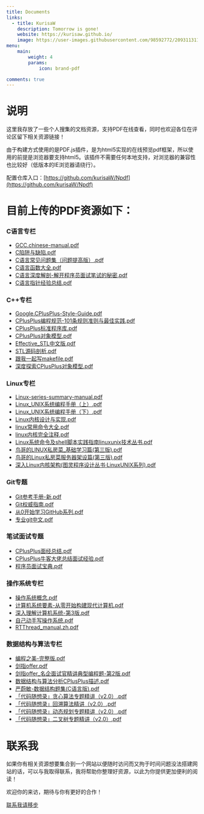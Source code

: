 ```yaml
---
title: Documents
links:
  - title: KurisaW
    description: Tomorrow is gone!
    website: https://kurisaw.github.io/
    image: https://user-images.githubusercontent.com/98592772/209311311-e9871047-67d5-479c-99d9-3b88e87c9947.png
menu:
    main: 
        weight: 4
        params:
            icon: brand-pdf

comments: true
---
```


# 说明
这里我存放了一些个人搜集的文档资源，支持PDF在线查看，同时也欢迎各位在评论区留下相关资源链接！

由于构建方式使用的是PDF.js插件，是为html5实现的在线预览pdf框架，所以使用的前提是浏览器要支持html5。该插件不需要任何本地支持，对浏览器的兼容性也比较好（低版本的IE浏览器请绕行）。 

配置仓库入口：[https://github.com/kurisaW/Npdf](https://github.com/kurisaW/Npdf)

# 目前上传的PDF资源如下：

### C语言专栏

* [GCC.chinese-manual.pdf](https://kurisaw.github.io/Npdf//web/viewer.html?file=GCC.chinese-manual.pdf)
* [C陷阱与缺陷.pdf](https://kurisaw.github.io/Npdf//web/viewer.html?file=C陷阱与缺陷.pdf)
* [C语言常见问题集（问题提高版）.pdf](https://kurisaw.github.io/Npdf//web/viewer.html?file=C语言常见问题集（问题提高版）.pdf)
* [C语言函数大全.pdf](https://kurisaw.github.io/Npdf//web/viewer.html?file=C语言函数大全.pdf)
* [C语言深度解剖-解开程序员面试笔试的秘密.pdf](https://kurisaw.github.io/Npdf//web/viewer.html?file=C语言深度解剖-解开程序员面试笔试的秘密.pdf)
* [C语言指针经验总结.pdf](https://kurisaw.github.io/Npdf//web/viewer.html?file=C语言指针经验总结.pdf)

### C++专栏

* [Google.CPlusPlus-Style-Guide.pdf](https://kurisaw.github.io/Npdf//web/viewer.html?file=Google.CPlusPlus-Style-Guide.pdf)
* [CPlusPlus编程规范-101条规则准则与最佳实践.pdf](https://kurisaw.github.io/Npdf//web/viewer.html?file=CPlusPlus编程规范-101条规则准则与最佳实践.pdf)
* [CPlusPlus标准程序库.pdf](https://kurisaw.github.io/Npdf//web/viewer.html?file=CPlusPlus标准程序库.pdf)
* [CPlusPlus对象模型.pdf](https://kurisaw.github.io/Npdf//web/viewer.html?file=CPlusPlus对象模型.pdf)
* [Effective_STL中文版.pdf](https://kurisaw.github.io/Npdf//web/viewer.html?file=Effective_STL中文版.pdf)
* [STL源码剖析.pdf](https://kurisaw.github.io/Npdf//web/viewer.html?file=STL源码剖析.pdf)
* [跟我一起写makefile.pdf](https://kurisaw.github.io/Npdf//web/viewer.html?file=跟我一起写makefile.pdf)
* [深度探索CPlusPlus对象模型.pdf](https://kurisaw.github.io/Npdf//web/viewer.html?file=深度探索CPlusPlus对象模型.pdf)


### Linux专栏
* [Linux-series-summary-manual.pdf](https://kurisaw.github.io/Npdf//web/viewer.html?file=Linux-series-summary-manual.pdf)
* [Linux_UNIX系统编程手册（上）.pdf](https://kurisaw.github.io/Npdf//web/viewer.html?file=Linux_UNIX系统编程手册（上）.pdf)
* [Linux_UNIX系统编程手册（下）.pdf](https://kurisaw.github.io/Npdf//web/viewer.html?file=Linux_UNIX系统编程手册（下）.pdf)
* [Linux内核设计与实现.pdf](https://kurisaw.github.io/Npdf//web/viewer.html?file=Linux内核设计与实现.pdf)
* [linux常用命令大全.pdf](https://kurisaw.github.io/Npdf//web/viewer.html?file=linux常用命令大全.pdf)
* [linux内核完全注释.pdf](https://kurisaw.github.io/Npdf//web/viewer.html?file=linux内核完全注释.pdf)
* [Linux系统命令及shell脚本实践指南linuxunix技术丛书.pdf](https://kurisaw.github.io/Npdf//web/viewer.html?file=Linux系统命令及shell脚本实践指南linuxunix技术丛书.pdf)
* [鸟哥的LINUX私房菜_基础学习篇(第三版).pdf](https://kurisaw.github.io/Npdf//web/viewer.html?file=鸟哥的LINUX私房菜_基础学习篇(第三版).pdf)
* [鸟哥的Linux私房菜服务器架设篇(第三版).pdf](https://kurisaw.github.io/Npdf//web/viewer.html?file=鸟哥的Linux私房菜服务器架设篇(第三版).pdf)
* [深入Linux内核架构(图灵程序设计丛书·LinuxUNIX系列).pdf](https://kurisaw.github.io/Npdf//web/viewer.html?file=深入Linux内核架构(图灵程序设计丛书·LinuxUNIX系列).pdf)

### Git专题

* [Git参考手册-新.pdf](https://kurisaw.github.io/Npdf//web/viewer.html?file=Git参考手册-新.pdf)
* [Git权威指南.pdf](https://kurisaw.github.io/Npdf//web/viewer.html?file=Git权威指南.pdf)
* [从0开始学习GitHub系列.pdf](https://kurisaw.github.io/Npdf//web/viewer.html?file=从0开始学习GitHub系列.pdf)
* [专业git中文.pdf](https://kurisaw.github.io/Npdf//web/viewer.html?file=专业git中文.pdf)

### 笔试面试专题

* [CPlusPlus面经总结.pdf](https://kurisaw.github.io/Npdf//web/viewer.html?file=CPlusPlus面经总结.pdf)
* [CPlusPlus牛客大佬总结面试经验.pdf](https://kurisaw.github.io/Npdf//web/viewer.html?file=CPlusPlus牛客大佬总结面试经验.pdf)
* [程序员面试宝典.pdf](https://kurisaw.github.io/Npdf//web/viewer.html?file=程序员面试宝典.pdf)

### 操作系统专栏

* [操作系统概念.pdf](https://kurisaw.github.io/Npdf//web/viewer.html?file=操作系统概念.pdf)
* [计算机系统要素-从零开始构建现代计算机.pdf](https://kurisaw.github.io/Npdf//web/viewer.html?file=计算机系统要素-从零开始构建现代计算机.pdf)
* [深入理解计算机系统-第3版.pdf](https://kurisaw.github.io/Npdf//web/viewer.html?file=深入理解计算机系统-第3版.pdf)
* [自己动手写操作系统.pdf](https://kurisaw.github.io/Npdf//web/viewer.html?file=自己动手写操作系统.pdf)
* [RTThread_manual.zh.pdf](https://kurisaw.github.io/Npdf//web/viewer.html?file=RTThread_manual.zh.pdf)

### 数据结构与算法专栏

* [编程之美-完整版.pdf](https://kurisaw.github.io/Npdf//web/viewer.html?file=编程之美-完整版.pdf)
* [剑指offer.pdf](https://kurisaw.github.io/Npdf//web/viewer.html?file=剑指Offer.pdf)
* [剑指offer_名企面试官精讲典型编程题-第2版.pdf](https://kurisaw.github.io/Npdf//web/viewer.html?file=剑指offer_名企面试官精讲典型编程题-第2版.pdf)
* [数据结构与算法分析CPlusPlus描述.pdf](https://kurisaw.github.io/Npdf//web/viewer.html?file=数据结构与算法分析CPlusPlus描述.pdf)
* [严蔚敏-数据结构题集(C语言版).pdf](https://kurisaw.github.io/Npdf//web/viewer.html?file=严蔚敏-数据结构题集(C语言版).pdf)
* [「代码随想录」贪心算法专题精讲（v2.0）.pdf](https://kurisaw.github.io/Npdf//web/viewer.html?file=「代码随想录」贪心算法专题精讲（v2.0）.pdf)
* [「代码随想录」回溯算法精讲（v2.0）.pdf](https://kurisaw.github.io/Npdf//web/viewer.html?file=「代码随想录」回溯算法精讲（v2.0）.pdf)
* [「代码随想录」动态规划专题精讲（v2.0）.pdf](https://kurisaw.github.io/Npdf//web/viewer.html?file=「代码随想录」动态规划专题精讲（v2.0）.pdf)
* [「代码随想录」二叉树专题精讲（v2.0）.pdf](https://kurisaw.github.io/Npdf//web/viewer.html?file=「代码随想录」二叉树专题精讲（v2.0）.pdf)

# 联系我

如果你有相关资源想要集合到一个网站以便随时访问而又拘于时间问题没法搭建网站的话，可以与我取得联系，我将帮助你整理好资源，以此为你提供更加便利的阅读！

欢迎你的来访，期待与你有更好的合作！

[联系我请移步](https://kurisaw.github.io/about/)
